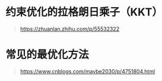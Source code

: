 
# 约束优化的拉格朗日乘子（KKT）

> https://zhuanlan.zhihu.com/p/55532322

# 常见的最优化方法

> https://www.cnblogs.com/maybe2030/p/4751804.html

